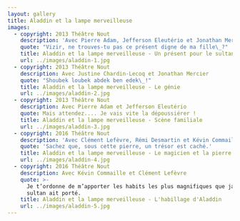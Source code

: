 ```yaml
---
layout: gallery
title: Aladdin et la lampe merveilleuse
images:
  - copyright: 2013 Théâtre Nout
    description: 'Avec Pierre Adam, Jefferson Eleutério et Jonathan Mercier'
    quote: "Vizir, ne trouves-tu pas ce présent digne de ma fille\_?"
    title: Aladdin et la lampe merveilleuse - Un présent pour le sultan
    url: ../images/aladdin-1.jpg
  - copyright: 2013 Théâtre Nout
    description: Avec Justine Chardin-Lecoq et Jonathan Mercier
    quote: "Shoubek loubek abdek ben edek\_!"
    title: Aladdin et la lampe merveilleuse - Le génie
    url: ../images/aladdin-2.jpg
  - copyright: 2013 Théâtre Nout
    description: Avec Pierre Adam et Jefferson Eleutério
    quote: Mais attendez.... Je vais vite la dépoussiérer !
    title: Aladdin et la lampe merveilleuse - Scène familiale
    url: ../images/aladdin-3.jpg
  - copyright: 2016 Théâtre Nout
    description: 'Avec Clément Lefèvre, Rémi Desmartin et Kévin Commaille'
    quote: 'Sachez que, sous cette pierre, un trésor est caché.'
    title: Aladdin et la lampe merveilleuse - Le magicien et la pierre
    url: ../images/aladdin-4.jpg
  - copyright: 2016 Théâtre Nout
    description: Avec Kévin Commaille et Clément Lefèvre
    quote: >-
      Je t’ordonne de m’apporter les habits les plus magnifiques que jamais
      sultan ait porté.
    title: Aladdin et la lampe merveilleuse - L'habillage d'Aladdin
    url: ../images/aladdin-5.jpg
---
```

